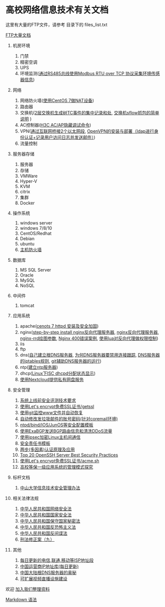 # 高校网络信息技术有关文档

这里有大量的FTP文件，请参考 目录下的 files_list.txt

   [FTP大量文档](FTP)


1. 机房环境
    1. 门禁
    2. 精密空调
    3. UPS
    4. 环境监测([通过RS485总线使用Modbus RTU over TCP 协议采集环境传感器信息](env/modbus/README.md))
2. 网络
    1. 网络防火墙([使用CentOS 7做NAT设备](network/nat/centos7/README.md))
    2. 路由器
    3. 交换机([2层交换机生成树TC事件的集中记录和处](network/switch/stptc/README.md), [交换机sflow抓包的简单说明](network/switch/sflow/README.md) )
    4. AC控制器([H3C AC/AP隐藏调试命令](network/wireless/h3c/README.md))
    5. VPN([通过互联网桥接2个以太网段](https://github.com/bg6cq/ethudp/blob/master/sample2/README.md), [
OpenVPN的安装与部署（ldap进行身份认证+记录用户访问日志并发送邮件）](network/vpn/openvpn_ldap/README.md))
    6. 流量控制
3. 服务器存储
    1. 服务器
    2. 存储
    3. VMWare
    4. Hyper-V
    5. KVM
    6. citrix
    7. 集群
    8. Docker
4. 操作系统
    1. windows server
    2. windows 7/8/10
    3. CentOS/Redhat
    4. Debian
    5. ubuntu
    6. [主机防火墙](OS/firewall/README.md)
5. 数据库
    1. MS SQL Server
    2. Oracle
    3. MySQL
    4. NoSQL
6. 中间件
    1. tomcat
7. 应用系统
    1. apache([cenots 7 httpd 安装及安全加固](https://abanger.github.io/maintenance/2018/06/08/centos-7-httpd-security-reinforcement.html))
    2. nginx([step-by-step install nginx反向代理服务器](https://github.com/bg6cq/nginx-install), [nginx反向代理服务器](app/nginx/README.md), [nginx-rrd绘图参数](app/nginx/nginx-rrd/README.md), [Nginx 400错误案例](app/nginx/Cases.md), [使用lua对反向代理做权限控制](https://github.com/bg6cq/nginxauth))
    3. iis
    4. ftp
    5. dns([自己建立根DNS服务器](app/dns/root/README.md), [为何DNS服务器要禁用连接跟踪](app/dns/whynoconntrack/README.md), [DNS服务器的iptables规则](app/dns/iptables/README.md), [git辅助DNS服务器的运行](app/dns/dns_with_git/README.md))
    6. ntp([建立ntp服务器](app/ntp/README.md))
    7. dhcp([Linux下ISC dhcpd分配状态显示](app/dhcp/dhcpd-pool/README.md))
    8. [使用Nextcloud提供私有网盘服务](app/nextcloud/README.md)
8. 安全管理
    1. [系统上线前安全评测技术要求](security/checklist/README.md)
    2. [使用Let's encrypt免费SSL证书/getssl](security/ssl/letsencrypt/README.md)
    3. [使用git监控www文件并自动恢复](security/www/git/README.md)
    4. [自动修改发垃圾邮件的账号密码(针对coremail环境)](security/mail/README.md)
    5. [ntpd/bind/IOS/JunOS等安全配置模板](http://www.team-cymru.org/templates.html)
    6. [使用ExaBGP发送BGP路由信息和清洗DDoS流量](security/bgp/exabgp/README.md)
    7. [使用ipsec加密Linux主机间通信](security/ipsec/README.md)
    8. [安全责任书模板](security/anquanzerenshu.md)
    9. [两步(多因素)认证原理及应用](security/mfa/README.md)
   10. [Top 20 OpenSSH Server Best Security Practices](https://www.cyberciti.biz/tips/linux-unix-bsd-openssh-server-best-practices.html)
    11. [使用Let's encrypt免费SSL证书/acme.sh](security/ssl/acme.sh/README.md)
    12. [高校等保一级应用系统的管理模式探究](security/l1.md)

9. 标杆文档
    1. [中山大学信息技术安全管理办法](http://info.sysu.edu.cn/node/160)
	
10. 相关法律法规
    1. [中华人民共和国网络安全法](http://www.npc.gov.cn/npc/xinwen/2016-11/07/content_2001605.htm)
    2. [中华人民共和国国家安全法](http://www.npc.gov.cn/npc/xinwen/2015-07/07/content_1941161.htm)
    3. [中华人民共和国保守国家秘密法](http://www.npc.gov.cn/huiyi/cwh/1114/2010-04/29/content_1571766.htm)
    4. [中华人民共和国反恐怖主义法](http://www.npc.gov.cn/npc/xinwen/2015-12/28/content_1957401.htm)
    5. [中华人民共和国反间谍法](http://www.npc.gov.cn/npc/xinwen/2014-11/02/content_1884660.htm)
    6. [刑法修正案（九）](http://www.npc.gov.cn/npc/xinwen/2015-08/31/content_1945587.htm)
11. 其他
    1. [每日更新的电信,联通,移动等ISP地址段](https://ispip.clang.cn)
    2. [中国运营商IP地址库(每日更新)](https://github.com/gaoyifan/china-operator-ip/tree/ip-lists)
    3. [中国大陆根DNS服务器的奥秘](other/dns/README.md)
    4. [可扩展视频直播设施建设](other/live/README.md)

欢迎 [加入我们整理资料](work.md)

[Markdown 语法](http://wowubuntu.com/markdown/)
